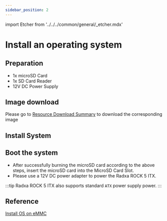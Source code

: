 ```yaml
---
sidebar_position: 2
---
```


import Etcher from '../../../common/general/\_etcher.mdx'

# Install an operating system

## Preparation

- 1x microSD Card
- 1x SD Card Reader
- 12V DC Power Supply

## Image download

Please go to [Resource Download Summary](../getting-started/download) to download the corresponding image

## Install System

<Etcher model="rock5itx" />

## Boot the system

- After successfully burning the microSD card according to the above steps, insert the microSD card into the MicroSD Card Slot.
- Please use a 12V DC power adapter to power the Radxa ROCK 5 ITX.

:::tip
Radxa ROCK 5 ITX also supports standard `ATX` power supply power.
:::

## Reference

[Install OS on eMMC](../low-level-dev/install-os-on-emmc)
